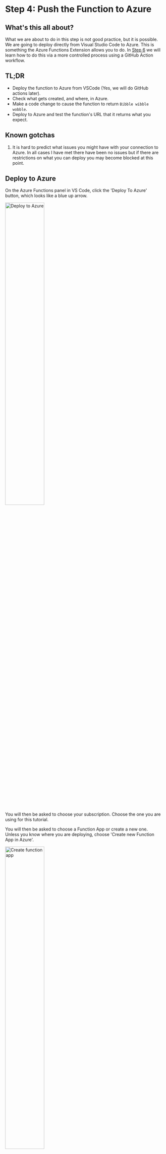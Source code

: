 # Step 4: Push the Function to Azure

## What's this all about?
What we are about to do in this step is not good practice, but it is possible. We are going to deploy directly from Visual Studio Code to Azure. This is something the Azure Functions Extension allows you to do. In [Step 6](STEP6.md) we will learn how to do this via a more controlled process using a GitHub Action workflow.

## TL;DR

- Deploy the function to Azure from VSCode (Yes, we will do GitHub actions later).
- Check what gets created, and where, in Azure.
- Make a code change to cause the function to return `Bibble wibble wobble`.
- Deploy to Azure and test the function's URL that it returns what you expect.

## Known gotchas

1. It is hard to predict what issues you might have with your connection to Azure. In all cases I have met there have been no issues but if there are restrictions on what you can deploy you may become blocked at this point.

## Deploy to Azure

On the Azure Functions panel in VS Code, click the 'Deploy To Azure' button, which looks like a blue up arrow.

<img src="screengrabs/10_0_deploy_to_azure.JPG" alt="Deploy to Azure" width="50%">

You will then be asked to choose your subscription. Choose the one you are using for this tutorial.

You will then be asked to choose a Function App or create a new one. Unless you know where you are deploying, choose 'Create new Function App in Azure'.

<img src="screengrabs/10_3_choose_or_create_function_app.JPG" alt="Create function app" width="50%">

You will be prompted to give it a globally unique name, so you will have to choose something different. This name will also be used to create a resource group and other resources related to the function app. If the name is longer than 24 characters (like the one I show here) then it will be truncated. So make sure you don't use a word with rude truncation possibilities!

<img src="screengrabs/10_5_give_it_a_unique_name.JPG" alt="Name it" width="50%">

Choose Node.js version 10.x

<img src="screengrabs/10_6_node_version_10.JPG" alt="Version it" width="50%">

Choose a region, logically pick one close to you.

<img src="screengrabs/10_7_region.JPG" alt="Region" width="50%">

The extension will set up all the resources in Azure, it might take a few minutes, it will tell you when it's done. You can click 'View Output' to see the log of what is has done.

<img src="screengrabs/10_9_finished.JPG" alt="Done!" width="50%">

## What gets created in Azure?

If you log into the [Azure Portal](https://portal.azure.com) and you select your resource groups list <img src="screengrabs/azure_resource_groups.JPG" alt="Version it" width="50"> you will find one with a similar name to your Function App. You will see in the screen grab below that mine is called 'nonsensegeneratorfunctio' it has been made all lower case and truncated in length.

<img src="screengrabs/11_1_what_is_in_azure_rg.JPG" alt="RG the OG" width="75%">

You should see a list similar to the above in your resource group. An instance of Application Insights and a Storage account with a similar name to the resource group. An App Service containing your Function App and an App Service Plan related to the region you picked.

For this tutorial you will only need to worry about the App Service containing your Function App. So go ahead and click on this now.

<img src="screengrabs/11_2_function_app.JPG" alt="Function App" width="75%">

It should look something like this. In the Overview panel you will see various control buttons, a status (that should be 'Running') some subscription and resource group details and the URL. This URL is important for two reasons.

- Firstly it is why you needed to choose a globally unique name. If you visit this URL you will see a message relating to your Function App being up and running.

- Secondly the sub domain name is the 'official' name of your function app. You will need this for creating the GitHub Action YAML workflow file later. So it's good to know where this is.

On the left hand panel, expand the Function App and list of functions and click on the name of your actual Function you will see the boiler plate code.

<img src="screengrabs/11_2_function_app_expand.jpg" alt="Expand" width="30%">

You will also see a message that tells you your app is read only.

![Readonly](screengrabs/11_2_function_app_readonly.JPG)

This is due to the method of release we have used. We have released from Visual Studio Code. It is possible to write the Function directly in the Azure Portal. I wouldn't recommend this for anything other than testing or noodling about.

Click the 'Get function URL' link that is next to the 'Run' button on the code page.

<img src="screengrabs/11_2_function_app_url_button.JPG" alt="Button" width="70%">

<img src="screengrabs/11_2_function_app_url.JPG" alt="Earl" width="70%">

This gives you a choice of key (leave this as 'default (Function Key)' for now) and the URL. The box is small so you can't see the full extent of the URL here. It includes the authorisation key in a URL parameter called `code`. Click the copy button and open a new tab in your browser.

Remember ... you will need to add `&name=something` to the URL otherwise the default function will complain.

Note. The `code={authorisation-key}` parameter wasn't required when testing locally, only when it's live in Azure.

## Code change 1.

Here is the first of two actual code changes you are going to make. And this is the first time you are going to test what you have learnt.

- Go back to Visual Studio Code.
- Find the index.js file in the Function folder. This was the one that was automatically opened in [Step 3](STEP3.md) if you haven't been pro-actively closing stuff it should still be open.

Replace the whole file with this.

```javascript
module.exports = async function (context, req) {
    context.log('Generating Nonsense...');
    context.res = {
        body: "Bibble wibble wobble"
    };
};
```

The changes here simplify the function right down to just returning the words `Bibble wibble wobble` (such fun, much quirky). The line `context.log('Generating Nonsense...');` logs a message internally to the Function App.

```javascript
context.res = {
    body: "Bibble wibble wobble"
};
```

Sets the `body` of the function return to be the words `Bibble wibble wobble`. If you are familiar with JavaScript syntax this should be all very straight forward. If you are not, then please take a moment to spot where `context` comes from and understand that `.res` is short for 'response'. The 'body' of a response is the text that is returned when the function is called.

This function isn't actually useful for anything right now but it makes a useful point later.

Then complete the following steps that we have been over before.

- Check in your changes. Covered in [Step 1](STEP1.md)
- Push the change to GitHub. Covered in [Step 1](STEP1.md)
- Deploy the function to Azure. Covered above. 
  - Note. Deploy to your **existing** Function App rather than creating a new one, i.e. you are doing a redeploy. You will get a popup to confirm this is what you want to do.
- Test your function in a browser. Covered above.

You should end up with something that looks like this.

<img src="screengrabs/11_5_web.JPG" alt="Web view" width="75%">

When you are ready, move on to [Step 5](STEP5.md).
